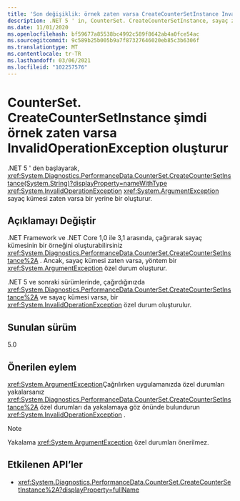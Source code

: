 ```yaml
---
title: 'Son değişiklik: örnek zaten varsa CreateCounterSetInstance InvalidOperationException oluşturur'
description: .NET 5 ' in, CounterSet. CreateCounterSetInstance, sayaç zaten varsa farklı bir özel durum oluşturan çekirdek .NET kitaplıklarında, .NET 5 ' i değişiklik hakkında bilgi edinin.
ms.date: 11/01/2020
ms.openlocfilehash: bf59677a85538bc4992c589f8642ab4a0fce54ac
ms.sourcegitcommit: 9c589b25b005b9a7f87327646020eb85c3b6306f
ms.translationtype: MT
ms.contentlocale: tr-TR
ms.lasthandoff: 03/06/2021
ms.locfileid: "102257576"
---
```

# <a name="countersetcreatecountersetinstance-now-throws-invalidoperationexception-if-instance-already-exists"></a>CounterSet. CreateCounterSetInstance şimdi örnek zaten varsa InvalidOperationException oluşturur

.NET 5 ' den başlayarak, <xref:System.Diagnostics.PerformanceData.CounterSet.CreateCounterSetInstance(System.String)?displayProperty=nameWithType> <xref:System.InvalidOperationException> <xref:System.ArgumentException> sayaç kümesi zaten varsa bir yerine bir oluşturur.

## <a name="change-description"></a>Açıklamayı Değiştir

.NET Framework ve .NET Core 1,0 ile 3,1 arasında, çağırarak sayaç kümesinin bir örneğini oluşturabilirsiniz <xref:System.Diagnostics.PerformanceData.CounterSet.CreateCounterSetInstance%2A> . Ancak, sayaç kümesi zaten varsa, yöntem bir <xref:System.ArgumentException> özel durum oluşturur.

.NET 5 ve sonraki sürümlerinde, çağırdığınızda <xref:System.Diagnostics.PerformanceData.CounterSet.CreateCounterSetInstance%2A> ve sayaç kümesi varsa, bir <xref:System.InvalidOperationException> özel durum oluşturulur.

## <a name="version-introduced"></a>Sunulan sürüm

5.0

## <a name="recommended-action"></a>Önerilen eylem

<xref:System.ArgumentException>Çağrılırken uygulamanızda özel durumları yakalarsanız <xref:System.Diagnostics.PerformanceData.CounterSet.CreateCounterSetInstance%2A> özel durumları da yakalamaya göz önünde bulundurun <xref:System.InvalidOperationException> .

> [!NOTE]
> Yakalama <xref:System.ArgumentException> özel durumları önerilmez.

## <a name="affected-apis"></a>Etkilenen API’ler

- <xref:System.Diagnostics.PerformanceData.CounterSet.CreateCounterSetInstance%2A?displayProperty=fullName>

<!--

### Category

Core .NET libraries

### Affected APIs

- `M:System.Diagnostics.PerformanceData.CounterSet.CreateCounterSetInstance(System.String)`

-->
